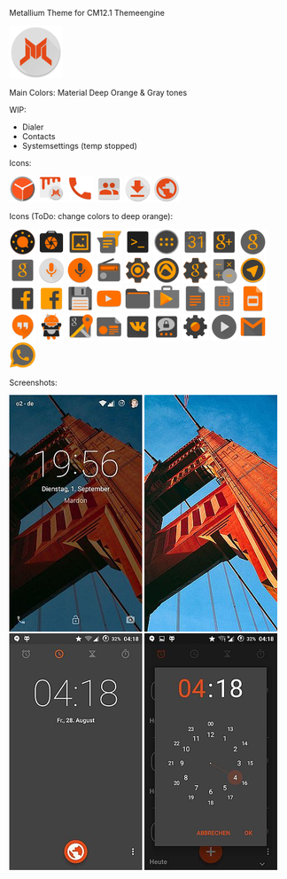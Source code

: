Metallium Theme for CM12.1 Themeengine

![AppIcon](https://raw.githubusercontent.com/MardonHH/Metallium/master/preview/ic_launcher.png)


Main Colors:
Material Deep Orange & Gray tones

WIP:
- Dialer
- Contacts
- Systemsettings (temp stopped)

Icons:

![DeskClock](https://raw.githubusercontent.com/MardonHH/Metallium/master/preview/icons/clock.png)
![Themes](https://raw.githubusercontent.com/MardonHH/Metallium/master/preview/icons/themes.png)
![Dialer](https://raw.githubusercontent.com/MardonHH/Metallium/master/preview/icons/phone.png)
![Contacts](https://raw.githubusercontent.com/MardonHH/Metallium/master/preview/icons/contacts.png)
![Downloads](https://raw.githubusercontent.com/MardonHH/Metallium/master/preview/icons/downloads.png)
![Browser](https://raw.githubusercontent.com/MardonHH/Metallium/master/preview/icons/browser.png)

Icons (ToDo: change colors to deep orange):

![AudioFX](https://raw.githubusercontent.com/MardonHH/Metallium/master/preview/icons/audiofx.png)
![Camera](https://raw.githubusercontent.com/MardonHH/Metallium/master/preview/icons/cam.png)
![Gallery](https://raw.githubusercontent.com/MardonHH/Metallium/master/preview/icons/gallery.png)
![SMS](https://raw.githubusercontent.com/MardonHH/Metallium/master/preview/icons/sms.png)
![Terminal](https://raw.githubusercontent.com/MardonHH/Metallium/master/preview/icons/terminal.png)
![Drawer](https://raw.githubusercontent.com/MardonHH/Metallium/master/preview/icons/drawer.png)
![Calendar](https://raw.githubusercontent.com/MardonHH/Metallium/master/preview/icons/calendar.png)
![G+](https://raw.githubusercontent.com/MardonHH/Metallium/master/preview/icons/g+.png)
![GHome](https://raw.githubusercontent.com/MardonHH/Metallium/master/preview/icons/google_home.png)
![GSearch](https://raw.githubusercontent.com/MardonHH/Metallium/master/preview/icons/google_search.png)
![GVSearch](https://raw.githubusercontent.com/MardonHH/Metallium/master/preview/icons/google_voicesearch.png)
![Soundrecorder](https://raw.githubusercontent.com/MardonHH/Metallium/master/preview/icons/soundrec.png)
![FM](https://raw.githubusercontent.com/MardonHH/Metallium/master/preview/icons/fm.png)
![Settings](https://raw.githubusercontent.com/MardonHH/Metallium/master/preview/icons/settings.png)
![Audials](https://raw.githubusercontent.com/MardonHH/Metallium/master/preview/icons/audials.png)
![GMSSettings](https://raw.githubusercontent.com/MardonHH/Metallium/master/preview/icons/gsettings.png)
![Calculator](https://raw.githubusercontent.com/MardonHH/Metallium/master/preview/icons/calculator.png)
![Telegram](https://raw.githubusercontent.com/MardonHH/Metallium/master/preview/icons/telegram.png)
![Facebook](https://raw.githubusercontent.com/MardonHH/Metallium/master/preview/icons/facebook.png)
![FacebookLite](https://raw.githubusercontent.com/MardonHH/Metallium/master/preview/icons/facebooklite.png)
![TotalCommander](https://raw.githubusercontent.com/MardonHH/Metallium/master/preview/icons/totalcommander.png)
![YouTube](https://raw.githubusercontent.com/MardonHH/Metallium/master/preview/icons/youtube.png)
![CM-Filemanager](https://raw.githubusercontent.com/MardonHH/Metallium/master/preview/icons/cmfilemanager.png)
![PlayStore](https://raw.githubusercontent.com/MardonHH/Metallium/master/preview/icons/playstore.png)
![GoogleDocs](https://raw.githubusercontent.com/MardonHH/Metallium/master/preview/icons/gdocs.png)
![GoogleSheets](https://raw.githubusercontent.com/MardonHH/Metallium/master/preview/icons/gsheets.png)
![GoogleSlides](https://raw.githubusercontent.com/MardonHH/Metallium/master/preview/icons/gslides.png)
![Hangouts](https://raw.githubusercontent.com/MardonHH/Metallium/master/preview/icons/hangouts.png)
![SD-Maid](https://raw.githubusercontent.com/MardonHH/Metallium/master/preview/icons/sdmaid.png)
![Google Maps](https://raw.githubusercontent.com/MardonHH/Metallium/master/preview/icons/maps.png)
![GoogleNewsstand](https://raw.githubusercontent.com/MardonHH/Metallium/master/preview/icons/google_newsstand.png)
![VK](https://raw.githubusercontent.com/MardonHH/Metallium/master/preview/icons/vk.png)
![Threema](https://raw.githubusercontent.com/MardonHH/Metallium/master/preview/icons/threema.png)
![KernelAdiutor](https://raw.githubusercontent.com/MardonHH/Metallium/master/preview/icons/kerneladiutor.png)
![MX-Player](https://raw.githubusercontent.com/MardonHH/Metallium/master/preview/icons/mxplayer.png)
![GMail](https://raw.githubusercontent.com/MardonHH/Metallium/master/preview/icons/gmail.png)
![WhatsApp](https://raw.githubusercontent.com/MardonHH/Metallium/master/preview/icons/whatsapp.png)


Screenshots:

![Lockscreen](https://raw.githubusercontent.com/MardonHH/Metallium/master/preview/lockscreen.jpg)
![Wallpaper](https://raw.githubusercontent.com/MardonHH/Metallium/master/preview/wallpaper.jpg)
![Clock](https://raw.githubusercontent.com/MardonHH/Metallium/master/preview/clock.jpg)
![Clock2](https://raw.githubusercontent.com/MardonHH/Metallium/master/preview/clock2.jpg)
